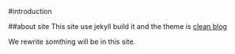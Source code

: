 #introduction

##about site
This site use jekyll build it and the theme is [clean blog](https://github.com/BlackrockDigital/startbootstrap-clean-blog-jekyll)

We rewrite somthing will be in this site.


